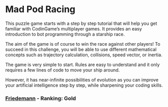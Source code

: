 # Mad Pod Racing
This puzzle game starts with a step by step tutorial that will help you get familiar with CodinGame’s multiplayer games. It provides an easy introduction to bot programming through a starship race.

The aim of the game is of course to win the race against other players! To succeed in this challenge, you will be able to use different mathematical concepts such as trajectory calculation, collisions, speed vector, or inertia.

The game is very simple to start. Rules are easy to understand and it only requires a few lines of code to move your ship around.

However, it has near-infinite possibilities of evolution as you can improve your artificial intelligence step by step, while sharpening your coding skills.
### [Friedemann](https://www.codingame.com/profile/f42986433455cf59daf1ef287ae034569603724) - Ranking: Gold
